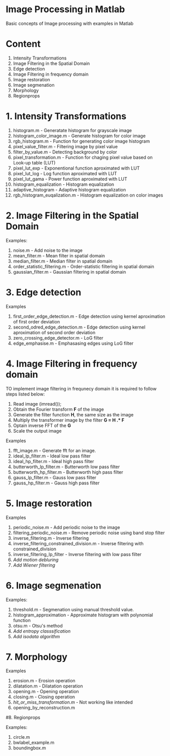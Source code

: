 # Image Processing in Matlab
Basic concepts of Image processing with examples in Matlab

# Content
1. Intensity Transformations
2. Image Filtering in the Spatial Domain
3. Edge detection
4. Image Filtering in frequency domain
5. Image restoration
6. Image segmenation
7. Morphology
8. Regionprops

# 1. Intensity Transformations

1. histogram.m - Generatate histogram for grayscale image
2. histogram_color_image.m - Generate histogram for color image
3. rgb_histogram.m - Function for generating color image histogram
4. pixel_value_filter.m  - Filtering image by pixel value
5. filter_by_value.m - Detecting background by color
6. pixel_transformation.m - Function for chaging pixel value based on Look-up table (LUT)
7. pixel_lut_exp - Exponentional function aproximated with LUT
8. pixel_lut_log - Log function aproximated with LUT
9. pixel_lut_gama - Power function aproximated with LUT
10. histogram_equalization - Histogram equalization
11. adaptive_histogram - Adaptive histogram equalization
12. rgb_histogram_euqalization.m - Histogram equalization on color images

# 2. Image Filtering in the Spatial Domain

Examples:
1. noise.m - Add noise to the image
2. mean_filter.m - Mean filter in spatial domain
3. median_filter.m - Median filter in spatial domain
4. order_statistic_filtering.m - Order-statistic filtering in spatial domain
5. gaussian_filter.m - Gaussian filtering in spatial domain

# 3. Edge detection

Examples
1. first_order_edge_detection.m - Edge detection using kernel aproximation of first order deviation
2. second_odred_edge_detection.m - Edge detection using kernel aproximation of second order deviation 
3. zero_crossing_edge_detector.m - LoG filter
4. edge_emphasise.m - Emphasasing edges using LoG filter

# 4. Image Filtering in frequency domain
TO implement image filtering in frequnecy domain it is required to follow steps listed below:
1. Read image (imread());
2. Obtain the Fourier transform **F** of the image
3. Generate the filter function **H**, the same size as the image
4. Multiply the transformer image by the filter **G = H .\* F**
5. Optain inverse FFT of the **G** 
6. Scale the output image

Examples
1. fft_image.m - Generate fft for an image.
2. ideal_lp_filter.m - Ideal low pass filter
3. ideal_hp_filter.m - Ideal high pass filter
4. butterworth_lp_filter.m - Butterworth low pass filter
5. butterworth_hp_filter.m - Butterworth high pass filter
6. gauss_lp_filter.m - Gauss low pass filter
7. gauss_hp_filter.m - Gauss high pass filter

# 5. Image restoration

Examples
1. periodic_noise.m - Add periodic noise to the image
2. filtering_periodic_noise.m - Remove periodic noise using band stop filter
3. inverse_filtering.m - Inverse filtering
4. inverse_filtering_constrained_division.m - Inverse filtering with constrained_division
5. inverse_filtering_lp_filter - Inverse filtering with low pass filter
6. *Add motion debluring*
7. *Add Wiener filtering*

# 6. Image segmenation

Examples:
1. threshold.m - Segmenation using manual threshold value.
2. histogram_approximation - Approximate histogram with polynomial function
3. otsu.m - Otsu's method 
4. *Add entropy classsification*
5. *Add isodata algorithm*

# 7. Morphology

Examples
1. erosion.m - Erosion operation
2. dilatation.m - Dilatation operation
3. opening.m - Opening operation
4. closing.m - Closing operation
5. *hit_or_miss_transformation.m* - Not working like intended
6. opening_by_reconstruction.m

#8. Regionprops

Examples:
1. circle.m
2. bwlabel_example.m
3. boundingbox.m

